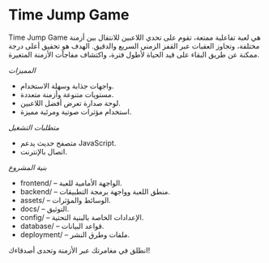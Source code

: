 # Time Jump Game

Time Jump Game هي لعبة تفاعلية ممتعة، تقوم على تحدي اللاعبين للانتقال بين أزمنة مختلفة، وتجاوز العقبات عبر القفز الزمني السريع والدقيق. الهدف هو تحقيق أعلى درجة ممكنة عن طريق البقاء على قيد الحياة لأطول فترة، واكتشاف مفاجآت الأزمنة المتغيرة.

*المميزات*
- واجهات جذابة وسهلة الاستخدام.
- مستويات متنوعة وأزمنة متعددة.
- لوحة صدارة تعرض أفضل اللاعبين.
- استخدام مؤثرات صوتية ومرئية مميزة.

*متطلبات التشغيل*
- متصفح حديث يدعم JavaScript.
- اتصال بالإنترنت.

*بنية المشروع*
- frontend/ – الواجهة الأمامية للعبة.
- backend/ – منطق اللعبة وواجهة برمجة التطبيقات.
- assets/ – الوسائط والمؤثرات.
- docs/ – التوثيق.
- config/ – الإعدادات الخاصة بالبنية التحتية.
- database/ – قواعد البيانات.
- deployment/ – ملفات وطرق النشر.

انطلق في مغامرتك عبر الأزمنة وتحدى أصدقاءك!
